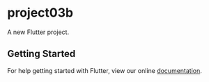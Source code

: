 # project03b

A new Flutter project.

## Getting Started

For help getting started with Flutter, view our online
[documentation](https://flutter.io/).
